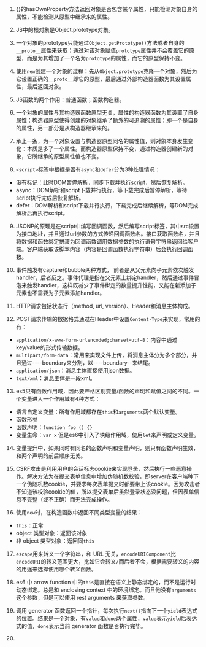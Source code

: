 1. {}的hasOwnProperty方法返回对象是否包含某个属性，只能检测对象自身的属性，不能检测从原型中继承来的属性。

2. JS中的根对象是Object.prototype对象。

3. 一个对象的prototype只能通过`Object.getPrototype()`方法或者自身的`__proto__`属性来获取；通过对该对象赋值`prototype`属性并不会覆盖它的原型，而是为其增加了一个名为`prototype`的属性，而它的原型保持不变。

4. 使用`new`创建一个对象的过程：先从`Object.prototype`克隆一个对象，然后为它设置正确的`__proto__`即它的原型，最后通过外部构造器函数为其设置属性，最后返回对象。

5. JS函数的两个作用：普通函数；函数构造器。

6. 一个对象的属性与其构造器函数原型无关，属性的构造器函数为其设置了自身属性；构造器原型使得创建的对象继承了额外的可追溯的属性；即一个是自身的属性，另一部分是从构造器继承来的。

7. 承上一条，为一个对象设置与构造器原型同名的属性值，则对象本身发生变化：本质是多了一个属性。而构造器原型保持不变，通过构造器创建新的对象，它所继承的原型属性值也不变。

8. `<script>`标签中根据是否有`async`和`defer`分为3种处理情况：
  * 没有标记：此时DOM暂停解析，同步下载并执行script，然后恢复解析。
  * async：DOM解析和script下载并行执行，等下载完成后暂停解析，等待script执行完成后恢复解析。
  * defer：DOM解析和script下载并行执行，下载完成后继续解析，等DOM完成解析后再执行script。

9. JSONP的原理是在script中编写回调函数，然后编写script标签，其中src设置为接口地址，并且通过url参数的方式传递回调函数名。接口获取函数名，并且将数据和函数绑定拼装为回调函数调用数据参数的执行语句字符串返回给客户端。客户端获取该脚本内容（内容是回调函数执行字符串）后会执行回调函数。

10. 事件触发有capture和bubble两种方式， 前者是从父元素向子元素依次触发handler，后者反之。事件代理是指在父元素上绑定handler，然后通过事件冒泡来触发handler，这样既减少了事件绑定的数量提升性能，又能在新添加子元素也不需要为子元素添加handler。

11. HTTP请求包括状态行（method, url, version）、Header和消息主体构成。

12. POST请求传输的数据格式通过在Header中设置`Content-Type`来实现，常用的有：
  * `application/x-www-form-urlencoded;charset=utf-8`：内容中通过key/value的形式传输数据。
  * `multipart/form-data`：常用来实现文件上传，将消息主体分为多个部分，并且通过----boundary来分割，以----boundary--来结尾。
  * `application/json`：消息主体直接使用json数据。
  * `text/xml`：消息主体是一段xml。

13. es5只有函数作用域，因此要严格区别变量/函数的声明和赋值之间的不同。一个变量进入一个作用域有4种方式：
  * 语言自定义变量：所有作用域都存在`this`和`arguments`两个默认变量。
  * 函数形参
  * 函数声明：`function foo () {}`
  * 变量生命：`var x`
  但是es6中引入了块级作用域，使用`let`来声明或定义变量。

14. 变量提升中，如果同时有同名的函数声明和变量声明，则只有函数声明生效，和两个声明的前后顺序无关。

15. CSRF攻击是利用用户的会话标志cookie来实现登录，然后执行一些恶意操作。解决方法为在提交表单信息中增加伪随机数校验，即server在客户端种下一个伪随机数cookie，并要求每次表单提交时都要带上该cookie。因为攻击者不知道该校验cookie的值，所以提交表单后虽然登录状态没问题，但因表单信息不完整（或不正确）而无法完成操作。

16. 使用`new`时，在构造函数中返回不同类型变量的结果：
  * `this`：正常
  * object 类型对象：返回该对象
  * 非 object 类型对象：返回同`this`

17. `escape`用来转义一个字符串，和 URL 无关，`encodeURIComponent`比`encodeURI`的转义范围更大，比如它会转义`/`而后者不会，根据需要转义的内容的用途来选择使用哪个转义函数。

18. es6 中 arrow function 中的`this`是直接在语义上静态绑定的，而不是运行时动态绑定。总是和 enclosing context 中的环境绑定。而且他没有`arguments`这个参数，但是可以使用 rest arguments 来获取参数。

19. 调用 generator 函数返回一个指针，每次执行`next()`指向下一个`yield`表达式的位置。结果是一个对象，有`value`和`done`两个属性，`value`表示`yield`后表达式的值，`done`表示当前 generator 函数是否执行完毕。

20. 
